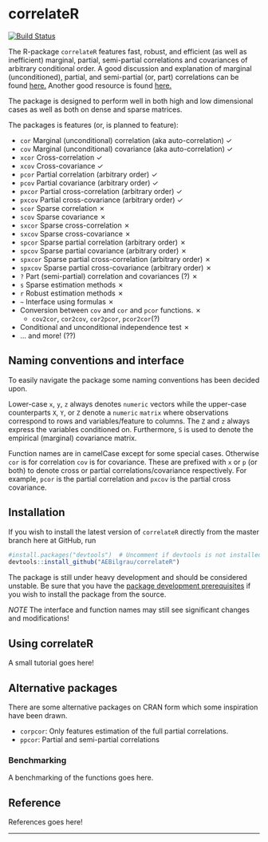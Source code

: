 correlateR
==========
[![Build Status](https://api.travis-ci.org/AEBilgrau/correlateR.svg?branch=master)](https://travis-ci.org/AEBilgrau/correlateR)

The R-package `correlateR` features fast, robust, and efficient (as well as inefficient) marginal, partial, semi-partial correlations and covariances of arbitrary conditional order. A good discussion and explanation of marginal (unconditioned), partial, and semi-partial (or, part) correlations can be found [here.](http://luna.cas.usf.edu/~mbrannic/files/regression/Partial.html) Another good resource is found [here.](http://www.johndcook.com/blog/2008/11/05/how-to-calculate-pearson-correlation-accurately/)

The package is designed to perform well in both high and low dimensional cases as well as both on dense and sparse matrices.

The packages is features (or, is planned to feature):
* `cor` Marginal (unconditional) correlation (aka auto-correlation) ✓
* `cov` Marginal (unconditional) covariance (aka auto-correlation) ✓
* `xcor` Cross-correlation ✓
* `xcov` Cross-covariance ✓
* `pcor` Partial correlation (arbitrary order) ✓
* `pcov` Partial covariance (arbitrary order) ✓
* `pxcor` Partial cross-correlation (arbitrary order) ✓
* `pxcov` Partial cross-covariance (arbitrary order) ✓
* `scor` Sparse correlation ✗
* `scov` Sparse covariance ✗
* `sxcor` Sparse cross-correlation ✗
* `sxcov` Sparse cross-covariance ✗
* `spcor` Sparse partial correlation (arbitrary order) ✗
* `spcov` Sparse partial covariance (arbitrary order) ✗
* `spxcor` Sparse partial cross-correlation (arbitrary order) ✗
* `spxcov` Sparse partial cross-covariance (arbitrary order) ✗
* `?` Part (semi-partial) correlation and covariances (?) ✗
* `s` Sparse estimation methods ✗
* `r` Robust estimation methods ✗
* `~` Interface using formulas ✗
* Conversion between `cov` and `cor` and `pcor` functions. ✗
    - `cov2cor`, `cor2cov`, `cor2pcor`, `pcor2cor`(?)
* Conditional and unconditional independence test ✗
* ... and more! (??)


Naming conventions and interface
--------------------------------
To easily navigate the package some naming conventions has been decided upon.

Lower-case `x`, `y`, `z` always denotes `numeric` vectors while the upper-case counterparts `X`, `Y`, or `Z` denote a `numeric` `matrix` where observations correspond to rows and variables/feature to columns. The `Z` and `z` always express the variables conditioned on. Furthermore, `S` is used to denote the empirical (marginal) covariance matrix.

Function names are in camelCase except for some special cases. Otherwise `cor` is for correlation `cov` is for covariance. These are prefixed with `x` or `p` (or both) to denote cross or partial correlations/covariance respectively. For example, `pcor` is the partial correlation and `pxcov` is the partial cross covariance. 


Installation
------------
If you wish to install the latest version of `correlateR` directly from the master branch here at GitHub, run 

```R
#install.packages("devtools")  # Uncomment if devtools is not installed
devtools::install_github("AEBilgrau/correlateR")
```

The package is still under heavy development and should be considered unstable. Be sure that you have the [package development prerequisites](http://www.rstudio.com/ide/docs/packages/prerequisites) if you wish to install the package from the source.

*NOTE* The interface and function names may still see significant changes and
modifications!


Using correlateR
----------------
A small tutorial goes here!


Alternative packages
--------------------
There are some alternative packages on CRAN form which some inspiration have been drawn. 
* `corpcor`: Only features estimation of the full partial correlations.
* `ppcor`: Partial and semi-partial correlations

### Benchmarking
A benchmarking of the functions goes here.


Reference
---------
References goes here!


--------------------------------------------------------------------------------

